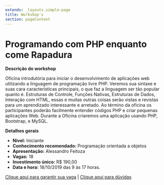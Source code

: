 ```yaml
---
extends: _layouts.simple-page
title: Workshop's
section: pageContent
---
```

# Programando com PHP enquanto come Rapadura

**Descrição do workshop**

Oficina introdutória para iniciar o desenvolvimento de aplicações web utilizando a linguagem de programação livre PHP. Veremos sua sintaxe e suas cara características principais, o que faz a linguagem ser tão popular quanto é. Estruturas de Controle, Funções Nativas, Estruturas de Dados, Interação com HTML, essas e muitas outras coisas serão vistas e revistas para um aprendizado interessante e arretado. Ao término da oficina os participantes poderão facilmente entender códigos PHP e criar pequenas aplicações Web. Durante a Oficina criaremos uma aplicação usando PHP, Bootstrap, e MySQL.

**Detalhes gerais**

* **Nível:** Iniciante 
* **Conhecimento recomendado:** Programação orientada a objetos
* **Apresentação:** Alessandro Feitoza
* **Vagas:** 18
* **Investimento único:** R$ 190,00
* **Data e hora:** 18/10/2019 das 9 às 17 horas.

[Clique aqui para garantir sua vaga](https://loja.phpeste.net/phpeste-2019) | [Clique aqui para dúvidas](/contact)
